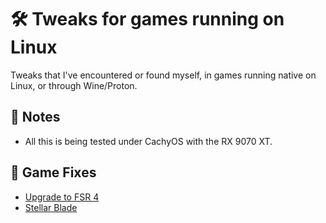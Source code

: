 # 🛠️ Tweaks for games running on Linux

Tweaks that I've encountered or found myself, in games running native on Linux, or through Wine/Proton.

## 📌 Notes

- All this is being tested under CachyOS with the RX 9070 XT.

## 🔧 Game Fixes

- [Upgrade to FSR 4](tweaks/fsr4-linux.md)
- [Stellar Blade](tweaks/stellar-blade.md)
